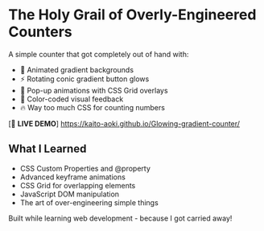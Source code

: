 # The Holy Grail of Overly-Engineered Counters 

A simple counter that got completely out of hand with:
- 🌈 Animated gradient backgrounds
- ⚡ Rotating conic gradient button glows  
- 🎯 Pop-up animations with CSS Grid overlays
- 🎨 Color-coded visual feedback
- 🔥 Way too much CSS for counting numbers

[🚀 **LIVE DEMO**] https://kaito-aoki.github.io/Glowing-gradient-counter/

## What I Learned
- CSS Custom Properties and @property
- Advanced keyframe animations
- CSS Grid for overlapping elements
- JavaScript DOM manipulation
- The art of over-engineering simple things

Built while learning web development - because I got carried away!
